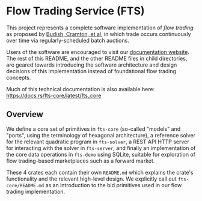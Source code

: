 # Flow Trading Service (FTS)

This project represents a complete software implementation of *flow trading* as proposed
by [Budish, Cramton, et al](https://cramton.umd.edu/papers2020-2024/budish-cramton-kyle-lee-malec-flow-trading.pdf),
in which trade occurs continuously over time via regularly-scheduled batch auctions.

Users of the software are encouraged to visit our [documentation website](https://flowtrading.forwardmarketdesign.com/).
The rest of this README, and the other README files in child directories, are
geared towards introducing the software architecture and design decisions of this implementation instead of foundational flow trading concepts.

Much of this technical documentation is also available here: https://docs.rs/fts-core/latest/fts_core

## Overview

We define a core set of primitives in `fts-core` (so-called
"models" and "ports", using the terminology of hexagonal architecture), a
reference solver for the relevant quadratic program in `fts-solver`, a REST API HTTP server for interacting with the solver in `fts-server`, and
finally an implementation of the core data operations in `fts-demo` using
SQLite, suitable for exploration of flow trading-based marketplaces such as a forward market.

These 4 crates each contain their own `README.md` which explains the crate's functionality and the relevant high-level design. We explicitly call out `fts-core/README.md` as an introduction to the bid primitives used in our flow trading implementation.

